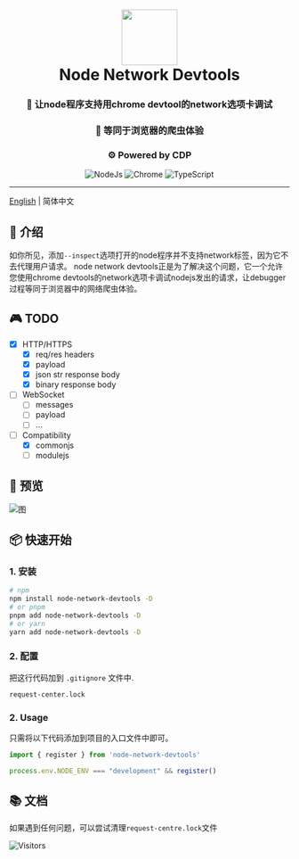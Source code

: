<div align="center">
  <h1 align="center">
    <img src="https://github.com/GrinZero/extreme/assets/70185413/415b35ca-6e28-4486-b480-459bda8f1faa" width="100" />
    <br>Node Network Devtools</h1>

 <h3 align="center">🔮  让node程序支持用chrome devtool的network选项卡调试</h3>
 <h3 align="center">🦎  等同于浏览器的爬虫体验 </h3>
 <h3 align="center">⚙️  Powered by CDP</h3>
  <p align="center">
     <img src="https://img.shields.io/badge/node.js-6DA55F?style=for-the-badge&logo=node.js&logoColor=white" alt="NodeJs"/>
    <img src="https://img.shields.io/badge/Google%20Chrome-4285F4?style=for-the-badge&logo=GoogleChrome&logoColor=white" alt="Chrome"/>
   <img src="https://img.shields.io/badge/TypeScript-3178C6.svg?style=for-the-badge&logo=TypeScript&logoColor=white" alt="TypeScript" />
 </p>

</div>

---

[English](README.md) | 简体中文

## 📖 介绍

如你所见，添加`--inspect`选项打开的node程序并不支持network标签，因为它不去代理用户请求。
node network devtools正是为了解决这个问题，它一个允许您使用chrome devtools的network选项卡调试nodejs发出的请求，让debugger过程等同于浏览器中的网络爬虫体验。

## 🎮 TODO

- [x] HTTP/HTTPS
  - [x] req/res headers
  - [x] payload
  - [x] json str response body
  - [x] binary response body
- [ ] WebSocket
  - [ ] messages
  - [ ] payload
  - [ ] ...
- [ ] Compatibility
  - [x] commonjs
  - [ ] modulejs

## 👀 预览

![图](https://github.com/GrinZero/extreme/assets/70185413/24de6b48-8f5e-4cf4-aff0-23f4735a4b57)

## 📦 快速开始

### 1. 安装

```bash
# npm
npm install node-network-devtools -D
# or pnpm
pnpm add node-network-devtools -D
# or yarn
yarn add node-network-devtools -D
```

### 2. 配置

把这行代码加到 `.gitignore` 文件中.

```bash
request-center.lock
```

### 2. Usage

只需将以下代码添加到项目的入口文件中即可。

```typescript
import { register } from 'node-network-devtools'

process.env.NODE_ENV === "development" && register()
```

## 📚 文档

如果遇到任何问题，可以尝试清理`request-centre.lock`文件

![Visitors](https://api.visitorbadge.io/api/visitors?path=https%3A%2F%2Fgithub.com%2FGrinZero%2Fnode-network-devtools&labelColor=%237fa1f7&countColor=%23697689)